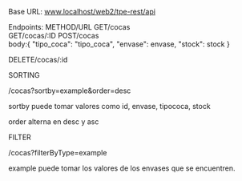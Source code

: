 Base URL: www.localhost/web2/tpe-rest/api

Endpoints:
METHOD/URL
GET/cocas	
GET/cocas/:ID
POST/cocas  
body:{
        "tipo_coca": "tipo_coca",
        "envase": envase,
        "stock": stock
    }

DELETE/cocas/:id	

SORTING

/cocas?sortby=example&order=desc

sortby puede tomar valores como id, envase, tipococa, stock

order alterna en desc y asc

FILTER

/cocas?filterByType=example

example puede tomar los valores de los envases que se encuentren.

